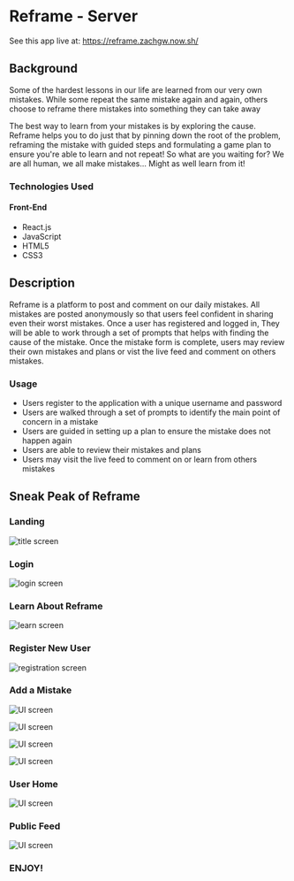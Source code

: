 # Reframe - Server

See this app live at: https://reframe.zachgw.now.sh/

## Background

Some of the hardest lessons in our life are learned from our very own mistakes. While some repeat the same mistake again and again, others choose to reframe there mistakes into something they can take away 

The best way to learn from your mistakes is by exploring the cause. Reframe helps you to do just that by pinning down the root of the problem, reframing the mistake with guided steps and formulating a game plan to ensure you're able to learn and not repeat! So what are you waiting for? We are all human, we all make mistakes... Might as well learn from it!

### Technologies Used

#### Front-End
- React.js
- JavaScript
- HTML5
- CSS3

## Description 

Reframe is a platform to post and comment on our daily mistakes. All mistakes are posted anonymously so that users feel confident in sharing even their worst mistakes. Once a user has registered and logged in, They will be able to work through a set of prompts that helps with finding the cause of the mistake. Once the mistake form is complete, users may review their own mistakes and plans or vist the live feed and comment on others mistakes. 

### Usage

- Users register to the application with a unique username and password
- Users are walked through a set of prompts to identify the main point of concern in a mistake
- Users are guided in setting up a plan to ensure the mistake does not happen again
- Users are able to review their mistakes and plans 
- Users may visit the live feed to comment on or learn from others mistakes

## Sneak Peak of Reframe

### Landing

![title screen](https://lh3.googleusercontent.com/NGHBRFORyG6H8G7CvtdDoceFs1dKp9EzqPfzfYT4QHJ0CoH-1IbYfhOhum4heSI7UBglOB55yrWjxQnKl7z1mrd6CwoHXhDpld4mvmpuzTbLYlRi4tFxibZ_IFh2RLpGikPv59YakHv0sqimOaUpm4UMqap6qdrzMqZJwwuMI9yBnYRKoeR6--O3VJu7WiVzSKpuaDRINL2YxvkleHwYxsFeo4jlIoPZRTOmE2qjAJ147iresbW3UOkTEwKaTk2oFEK2yl60ZZntC_gkG2umrvAz4W7-eu33MscKKVsAjq8iGTB_1_S8SM6PAeaUpMfBSYvftYTlelzmqKCg5V9GzsftxE6BH_3cKXjsFhu_bj27TO-q7Xl96E3IaJ-f9hXapszqSkMZsvcx4EQFcUj9Ve0ARnxoAKE8_h86IJ8cKNyckpuKMd11Ugm26mQqjEHGHMUJBN9hgWyrbkpu_n3kOszV2sg52toRmFs0IKgSY1dB6a3syncNtQC6FFahcJ4Rfl7uSK_6Pl1hp66ovfYZfge078hTD1mxbPIUe6t9eTCFT47X8o5cb1KUPwT_46oZ8SSPysMKHmptXoKEI8Uubv2flu54QHVVYXVRRxCN8zutJJz4fXOM6Ucdrw1V9X72kxeLvRe08aXtUPtv4ZPiVKbnJaEtrkJNyS3T-GgRRVfm_z2OLyari3N3sCkx7GJFAd6F301FfOGVIzuA6Vv_-JM6QaFK4JlkSVU2_oS7GuksCXYz=w435-h884-no)

### Login

![login screen](https://lh3.googleusercontent.com/LQyN5_hxLrUtxSJlIr2echcAgO6esS1WnemKGdSTsTNteuq1JD5iGBnC2rifj-Her9VvWyEQj0j7y4oNcRD4Pr390iO5l55iKJcw4n0A090FParuRZdAy-vR6EtGwZcMqxqsmfCRKX6xeFT66jpQTrusITaEQAaaZd1zLfP2_d40biAESZtWZgJx8pSp2-6lSKg8PbsVDwNiUQJCXyukR7lwWnp29UGG5LKf2MowIMvWtT7_GEBe64GVHjAOTlk3gu_0ZV_etApGbM1Hr27iU39B_P1JOmAkz9F0bk8Kl2W3V4AuN6DoLAp8PE6ukbD7at3NL3O2gmmWHxGHCP70Zr-B8_rJwsUjht7So-frRAswhlMKx4HSzBlzXsvZBGyrfbAzzorXvIH7BMECvJ6X0F2r-pLLaVveT9JhsqkXxVmdr_7IkCFZp1D0YXl1bSsL1tQ8ii5Y76m70gWWSXBvL5Au0EnJ6YOqXJWD4aXS28aG9F93b1JKYAsnkY0oksqPVk4HEnmwfUN1rJhyMmUdnGiOzIfyReBYU1F-8MA2UNyMGB3tSyc3ufmf37uD3oi0KDVLI0-a5Z4a8v1ob8kjPpaisIuLnwFFqPAuscVIV6vgAVcgSXBJVJzbHee5NGO9tB8_jma7_StIxQ1ewwKnaUohp56Drbc9QWC4SPULvDCvxzl-lfzJRuQHQIfVN8P6_PHVYMivrWg6_LvYyBiULpvhh8mxdQ0PeM81PWvK3ChGS6c7=w435-h880-no)

### Learn About Reframe

![learn screen](https://lh3.googleusercontent.com/ZDO0wpeXYw5tqGhIOj_gMgMKAWUtlaRWwG8uWMhXdxal8150lwMD-aFlXJLwLvBbZNofxXc-Q_a8P00NmazTbexoCv6r-5I3XJUaH9umb4SxhKFdYau1gyHEHDry_p4GzeaKLo1bF8KGYzQoNjlKLi1hBX800bdxub9Ieh_dWRAgb0cC_qavdeCfrZbyL99NlC6vcSKojuW3lpFn-iuBpZzR3e21OAMYSkZVZF2f4IpOr2yUmNCPDaPYOTem-oQ-_hXBCpTgBVylTUCmJ1Y3ke7GdVPQhbWaCs2QDtUkCDbz34PWyoVIq0efOphhQllyZNRgLI3-uylmywZQljK__T1zN9bMtZDnwPS4Au0aqjH_yF220IVxoYl-lYdiovVe0wWHcDZxBu2RR4GhDpvETh6_h21VWrDDquN8hUQboqOoGqfpH3d0y2VQT0ce_cU4h4aphS7enbweTyfdIAg0ApVUF_9dHPMeVrg9a8flPCoUoOGlLDB8YFQrtvjE2EEfQFNogUglVuyvQLaRzNMbELKdpJQv52C1ehxb3LuSp9eqmi4nb0_IG6lEAV4D5cV2LD2rcyHau-zRpUY6IaryfHGb-ncvedi4wDdx6HWkQNrZe2BmyLBnUim1lZmNkCFiK6Bwo_jCXNshCmoP0Hn4UTxjroKevsENKNCUL78UzMkldcgcJEg0GkdgnO0xTotU5MDqLKzLQILH8mfWPgErKD7Ovo99RVS07AXlPnqOJKy7FTfA=w286-h911-no)

### Register New User

![registration screen](https://lh3.googleusercontent.com/BEVx3VMh60R9j8aZFfI8Rfgg_Qkh2ASIZu_8CIUOJKQ9yDY-iyOfrOsZLSSZc5mfw3Lrk7E2zhi70gPuB9RRagfcFqkRJ9Fb243tuIpa15gEeZRmLIfMOcd_Jq5YXaHaOpcxeHVl56jnKwx6YwcOnTAQ52EYRM9q28w2aWphS3ZeiIhNwPsqcYoP5dN_LYQGwmNPnkFR4DQZJ9TQc6HcWJslumOekZerrkkUzUGL8urViePlY-mKShL9F3M9i7liuBJBPug6vugdVAQf-ICWo6JA6JG0iISm1ens2p7jgXnNUzDt6sYIhAk_zvWgcwSu-k0LTAweBNEXRu7XlHwxpgQM-eHZgNUx-N_K8OAxjWO3BIDtrydKX1VqSXRtl3AgHKI8kvOTzHlgUPA695luMBJq9mQvjY7vAlOcIesEw7JFKqqWzvIAFEdYUuefACBdoU5Y5XepocbsUrcQup_pwb36mIo9oInwKKS1akHcpXcqY2SGMJYdDa--nRuvKrUm0iKwgnGdsjuL8vNKpwvNdlPFUhGDtTmK-watDZFclQo4NMjuFFp6C-6mhzjkEZ8iwqiSAnm0ZIbIszIm8Vvb9Nj10jL8BfDKQ1dgVPzmJRm-X0eL8bWYo7qihL4T2vhRQk3YCT8JQE9XHlkQfcIJPcYE4i-N7GDo8nSqXwq_-123uQ7iQ7gpHSeTOpAu622Va0SzMcNAtjVQMP_t90pdYjsvdP-HfAIdNlAurwfc5pzMpeE6=w435-h883-no)

### Add a Mistake

![UI screen](https://lh3.googleusercontent.com/Ilj0f_xWEbsnk7t0d392eizRe5Z2nrNMyawSucOVz2c8U-zcY9CfqbaAZa_czyU8AQ9H7E1kbZYY9wn-A2VJO4MnO_C-uyBtLsHckhTJd_W_90ER7Zvvv0WuhJg5r-uHISE8SdmRGCNXyp2K-SFAAhXgGMK6dxgwn_-s2LxPsZmPxYqyv89fvhKJ24V1xzimkbsinaP-Ch8Boi5JWkHe1DG5DmkxmOMNXkDe3mB1l3w1Z-ubksLHbi7MFfZxTyzhtPRKvhQN7Kla_3rpvbrpSS0eiNGzu2FicEoO9CKx5PCRyDUMNo2pfp1GH6tBJE_4rQLz7luLYvYUVixy1RlnpGxT4G1Lf6Wci1YHI9wMpCAvuPW8995JGp64fw58SxtQPlqffgtuhbGyIerGlhABrv33k_aoCW2VINcoe7t-8s48z2PikyrLCNuaimMn-B-VDDqUWCyiI9S6Xytp08tMh7MAavzCcwSSxpzO4U4gvSM1CSxIzQs36kCHrPMovW0yBxk2X-BmfFvk-wawONRjmC90Cl0LUXSOirH_lqbrkmkeEpX_mUkQI0WnFY41PxvmGlnXhX46LfOPtoR_n2viZqTL6RKOAHwaMoETzNSfm8B-rzPPH7m--5kaSEZ0BdADQWnuyKHrZxf8rIrn_EbMDGyB9w7AZ4e8_qOmIETU9Cac06ILgG6Dl2Ps22j2xsU_eSMaJOQ6CyhdkDLVbIZ4uN_YKCC4tl59NyfnXixQCfyKriqb=w436-h881-no)

![UI screen](https://lh3.googleusercontent.com/q7Y06SF3XYVhIhuFY-9EeWTqp5qSogDWzi20ZZpYHBAYrTUdy-zikBoR2hiRtqV2XZ4KwF2cQh9UA-uPqd3AYHxZgdNdEv3Y_skm_GZHnyxL9Lc4fCucHzwsvYwov4JcyO5MRDSXmsMIyv0eXWVoWYSZivO4oNZ1XiFakH63T1QQoqrvxqM5QSMxRrKwG_uBw5j2AJxECU09Tj7SEC6n1dxcrkOl14UemtvbLfrlm8xVHvbK15Wg6XKW9R51jH6y5cYUa8LoNGAUCbKR2ShtPPSCy-2Jxg5Nzn30XR1zVfrYIc-bV5BTMIwYPrpK-rU9OviCMcA17WR85xvxcs-sFGJeLyfRQdLEP_FRdspiXFHvVkX5IYBRt1d-sa09ePpG-nxrcbq0NZsKE7rYkfPuO7ptCtvzA1jEtHlrC8DUz4omK6JadyCSmb0Tt91W8FIxVYpbnIqO3_T6UIFVH2iAq0URdmsaHOafiq159i7duA7NjgItNpoIKgtRbyQSEcyda5cgfyu2OTIlbJtBbdqe4GU3mottUzenoN-XoZXTJmCUBBkn4PAVUA054mIkKIHZrgOziBmcZgvOalFZPDmOU3XMo40DtmaJIVu0bAnKpvRJmy2cSiqEsMkyRsJOn6n3yX6QFeVy3XsTzmmfDfrG3il2ACadeQHMap_HY--VmGRg0Umd2UZBhBwPopmPJTofmLfvZWFqWeTfjGSeNV8yAeNHvIUhQZqCGx9xpBnTaijiDSH0=w435-h885-no)

![UI screen](https://lh3.googleusercontent.com/QuiWR-04FlwQwhPs23yim9mEOOgyTke9EE4U8OsCdLJXYj8rReEUmrgJKxTjFIng5LCceMEDhVog-mUUd3eOKbmavoLgQ7Zp-kDxDrjJeHIJQ3q5JEtv0y3QVsvHgqk8_GJ93RO7DUY6tjdMlnmB90mERxPEJ2fljyTRHSckK8opJfzDtkQSeghVxBXo6WUaHidAhx66M9vJT6f2on6E3POuOt5bhHMPNgECgZnSklhpAJH0EDIM-hAiFos6OLN-g1XDb7P0B7UaOtszEAfC4sC9OmZ4AotpRzFnvRmAhwOD-mP3447sjiv_AfSrObEqCv7VeJP20cfuWYzP2d27Ag66p9FLlYgo7sImSz9mkoAtbgFqOaHy5noIOoi5qhas3JysjcYsoBMBlsEpoOPX__-KFkGsEkVvPi5KVYggKh1d8vAIpyDj-8QBPce6SbDDGzUdeWfgLCnv613Zp-FkaCDsU75pjdK_KVN5kt4xQmu733buaw0jCSOcAgDJvqB5zTRwr0tna626S6XAwpHaohc8o1HGI9uaKK8uq8U87D2-14t5kJk8u6G_9a2Byti4dQgwnbCEbFYB47Hi7szap-mjw6G4sErrgCOvER46dfpIN7ABVwgiU0KUeEHg1Vj7sYdxd6HxWlcoCW6oR4_hresXkEXZ9yLzUGB5M7DZ3qZiho7xs4vjANf-XLdqhVv7cczcfInbZ0dUGJSsOgxDM4_cIpRfooU1YMFq_e9rZfn6Av-m=w435-h883-no)

![UI screen](https://lh3.googleusercontent.com/AjLwjSmW5QmEUxVPOBoQg0wGO32IBJ2V5H8QAOWDg5lBwm1iZMCaG2HfrujHXRVbYIytx1DjUbGpgdgTpKQOJYQJT7lvZ3strq-TP473Y-HU7EIos7Gph3dzn0CqeUSAzBj2Nla1Dr2BxvC-9IUBcFdDb-F37Q5Fs2bJzYinoTN1gRN8IFS0MGRiIRGhw2mfcMMovq4uyXO7NXdAITbVDTVw-fGNaTYgHGbsrLOSeORAhceps34zYd0B2umqkaBbmbNyLQQLj8QSBi_coP_sEtOh_UBegP2sdtLeX1QzUG-Uu1VlvuppaQe0sPwAEIWOBrgde43u3KJ-EzNi15cKncWQVRoh8ftU24zUXtE3fozcn-ip5ZxuD1NWWnafmk9HgiL1zcpf_4L0225XvlNfbbCLKBTGVIIr6fFlVu_MkM-Y1Ve2Ji0cRHYWoI_iQvEoho0GWiP6S3lDRiNOAtHlywrFqppOfp_zgMesjq5-4nKdj8_P7w5IhnO2jVsR88K8UCRt3hY9j6SC3SHcOuEJbPJW1f88NVeo5Rc_gR8GzSVNWZJwFX_sve26m01sr8BtBA6UcwCqpUiXELH7PK623Or3xiLw_Iyb2Q0TsIsqP1ydx4Z_072L8Aotbp0Xv9HODFgcKpwtY4NrsO7vN3OB7rp-kjv8DRIKmGGSCD-2GSZaZCE292hYS17QafINXvmw6FNrXa-Zo2pXOtmBmsmO6t0VXra9LSliITRwVnTFoQj9XQm3=w435-h881-no)

### User Home

![UI screen](https://lh3.googleusercontent.com/gGmKt6Kfv6ft5hXlo76QiXbS_TZlkLN6O4_p-5MUkwrnnXsPsCwebpOsabeeiHzMFMrzLg2Hpme1GAYLFD7Ysu4fTm-hJBCA4n--lWdBFKsNS5vLm41W4jCsPWAbL65RWFtafb3rxFPGU5cUuojchSW6TjgbYD0tEByVGKtFKa12d9kQWvGBcH4VCkpHXzt24Inu8tcFLaqMggwOQ-RXePPQ-t7FppSrxZjcYpKrPvduPPBuiAC8b4K_2BRiH6itaszRWpgqcrUoLwdpHOhIgOvsRR0vHpSFWGa_atRvc1hNqD-0AVdy7duTT-p8N5DPsD5IHZZ74eZykSkh7m3CT5Mg3LCrhrMR6FZWlMgUltKhjd8GkXqaM9SjlFDSGwPxllKtG00Qwza0CSwwhGu4O6TpL_qRnn4rvQiRmq50Un3rSXFkEAGPWIhYZ-zZru6WIUDkWWEkh0hFM_WWETjiJARZVuIqnYW0_IfO_icgkIX5Gt_7IjsLWNfdola8ZmzS9QqP4ybm0volxP1abYMmU6gWFiS27AePh68WlqYSDC7_1XfRDPb04j89o78JuM-piJTylK7YXNsFp6LFfLQZs2NKMcXRkShoBndSqsYlAptVTRmQm1JqfjTO0mo4aHTdtY5_HkmEIZwH4ZzCZxCDTYW5Z8o8-86ttMz_SWDSnxaXtXVOsLUceAKE_6coemg8aWwhkSAJaYw63tW4XFzkx0V5NVmfMkKTRfUQwlzaseFeChOQ=w286-h794-no)

### Public Feed

![UI screen](https://lh3.googleusercontent.com/KUPLfvqv3ibbGViQtZGZkpCRD1x7x6KuaIgCm6sbYw-B6H5O8MmxEB94bwTxoj5DcyjxnJCNFSSpFy0IfUKMxfakkl9nsfnk3xI6H-aPRrrbHEE3ShTAXkp8CeD5sHLSUIbtRGz3P5uUC8-ym8e4SyCMyG-vfuH-6c7lZyGvFtlxGWBIfmo7fBUklgAuLdKkF4kBo9yaqTO6_gKRjBJ1RnzeWDm9R2gW9kVkdC4Aqg6zXW8eugqPCbEf5WIADjG-IK7MCkIpymd-KC88H-KXtyPEC_IkErWS9WQiEEY_MLyaQktTF9VmoO-GHlKSwjcF_V7hANRd-Ear87pOq025dnYdoRSh7DuC_sLBwLl9TYL3fVDRJDTaX_ZNYZ1Z5eoJMJDNeTYb4D32ZGrPF3XYTKOEdHCwyHDBq9ovDPkoONMebZBPnN9TUacCxHKnP0mNu47ZYELyi2CmEsjzbVQTkI9u40hsVADKVD4kYFvnB0Xnb2a3nvtEuHTojqaw-TG8tAjVWW8D5AEg2_dJI3f17WikMn0OiLOVzw1obHWkmpmpWzWhygBuVEdKU8-VjDU-9wbrIj1FnJ93lL3tj_mGtVV4SmkQOYyE22UGU-sFBck78jjmf6fzAuvbHzMyArdEnyt1ti11SsGSi6ZU6RYXqY7GnBpHu_14YPucHs-7cBXW1VLhNSHy8wHn5xgZuPV6W53euu0BfFnWbNVK9HK-p63rLYlMp65R7iLLT-gcrgCqrroE=w284-h841-no)

### ENJOY!
